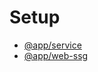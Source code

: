 # Setup

- [@app/service](./packages/service/README.md)
- [@app/web-ssg](./packages/web-ssg/README.md)


